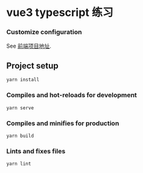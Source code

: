 # vue3 typescript 练习

### Customize configuration
See [前端项目地址](https://github.com/opasvc/v3).


## Project setup
```
yarn install
```

### Compiles and hot-reloads for development
```
yarn serve
```

### Compiles and minifies for production
```
yarn build
```

### Lints and fixes files
```
yarn lint
```

